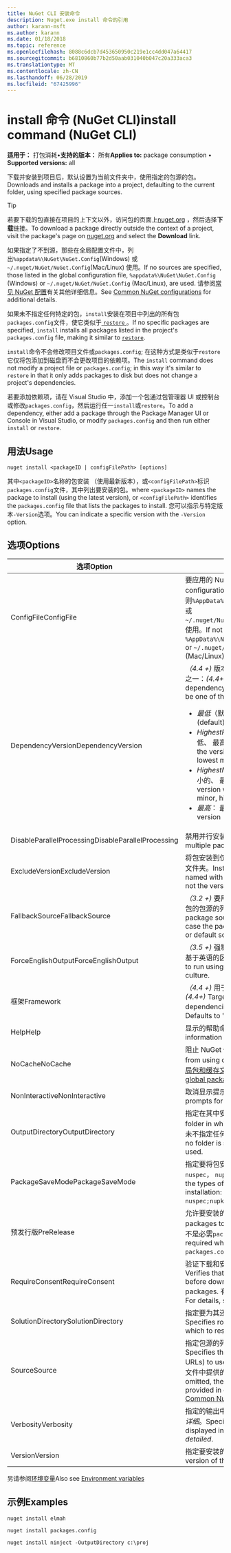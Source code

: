 ```yaml
---
title: NuGet CLI 安装命令
description: Nuget.exe install 命令的引用
author: karann-msft
ms.author: karann
ms.date: 01/18/2018
ms.topic: reference
ms.openlocfilehash: 8088c6dcb7d453650950c219e1cc4dd047a64417
ms.sourcegitcommit: b6810860b77b2d50aab031040b047c20a333aca3
ms.translationtype: MT
ms.contentlocale: zh-CN
ms.lasthandoff: 06/28/2019
ms.locfileid: "67425996"
---
```

# <a name="install-command-nuget-cli"></a><span data-ttu-id="91ce0-103">install 命令 (NuGet CLI)</span><span class="sxs-lookup"><span data-stu-id="91ce0-103">install command (NuGet CLI)</span></span>

<span data-ttu-id="91ce0-104">**适用于：** 打包消耗&bullet;**支持的版本：** 所有</span><span class="sxs-lookup"><span data-stu-id="91ce0-104">**Applies to:** package consumption &bullet; **Supported versions:** all</span></span>

<span data-ttu-id="91ce0-105">下载并安装到项目后，默认设置为当前文件夹中，使用指定的包源的包。</span><span class="sxs-lookup"><span data-stu-id="91ce0-105">Downloads and installs a package into a project, defaulting to the current folder, using specified package sources.</span></span>

> [!Tip]
> <span data-ttu-id="91ce0-106">若要下载的包直接在项目的上下文以外，访问包的页面上[nuget.org](https://www.nuget.org) ，然后选择**下载**链接。</span><span class="sxs-lookup"><span data-stu-id="91ce0-106">To download a package directly outside the context of a project, visit the package's page on [nuget.org](https://www.nuget.org) and select the **Download** link.</span></span>

<span data-ttu-id="91ce0-107">如果指定了不到源，那些在全局配置文件中，列出`%appdata%\NuGet\NuGet.Config`(Windows) 或`~/.nuget/NuGet/NuGet.Config`(Mac/Linux) 使用。</span><span class="sxs-lookup"><span data-stu-id="91ce0-107">If no sources are specified, those listed in the global configuration file, `%appdata%\NuGet\NuGet.Config` (Windows) or `~/.nuget/NuGet/NuGet.Config` (Mac/Linux), are used.</span></span> <span data-ttu-id="91ce0-108">请参阅[常见 NuGet 配置](../consume-packages/configuring-nuget-behavior.md)有关其他详细信息。</span><span class="sxs-lookup"><span data-stu-id="91ce0-108">See [Common NuGet configurations](../consume-packages/configuring-nuget-behavior.md) for additional details.</span></span>

<span data-ttu-id="91ce0-109">如果未不指定任何特定的包，`install`安装在项目中列出的所有包`packages.config`文件，使它类似于[ `restore` ](cli-ref-restore.md)。</span><span class="sxs-lookup"><span data-stu-id="91ce0-109">If no specific packages are specified, `install` installs all packages listed in the project's `packages.config` file, making it similar to [`restore`](cli-ref-restore.md).</span></span>

<span data-ttu-id="91ce0-110">`install`命令不会修改项目文件或`packages.config`; 在这种方式是类似于`restore`它仅将包添加到磁盘而不会更改项目的依赖项。</span><span class="sxs-lookup"><span data-stu-id="91ce0-110">The `install` command does not modify a project file or `packages.config`; in this way it's similar to `restore` in that it only adds packages to disk but does not change a project's dependencies.</span></span>

<span data-ttu-id="91ce0-111">若要添加依赖项，请在 Visual Studio 中，添加一个包通过包管理器 UI 或控制台或修改`packages.config`，然后运行任一`install`或`restore`。</span><span class="sxs-lookup"><span data-stu-id="91ce0-111">To add a dependency, either add a package through the Package Manager UI or Console in Visual Studio, or modify `packages.config` and then run either `install` or `restore`.</span></span>

## <a name="usage"></a><span data-ttu-id="91ce0-112">用法</span><span class="sxs-lookup"><span data-stu-id="91ce0-112">Usage</span></span>

```cli
nuget install <packageID | configFilePath> [options]
```

<span data-ttu-id="91ce0-113">其中`<packageID>`名称的包安装 （使用最新版本），或`<configFilePath>`标识`packages.config`文件，其中列出要安装的包。</span><span class="sxs-lookup"><span data-stu-id="91ce0-113">where `<packageID>` names the package to install (using the latest version), or `<configFilePath>` identifies the `packages.config` file that lists the packages to install.</span></span> <span data-ttu-id="91ce0-114">您可以指示与特定版本`-Version`选项。</span><span class="sxs-lookup"><span data-stu-id="91ce0-114">You can indicate a specific version with the `-Version` option.</span></span>

## <a name="options"></a><span data-ttu-id="91ce0-115">选项</span><span class="sxs-lookup"><span data-stu-id="91ce0-115">Options</span></span>

| <span data-ttu-id="91ce0-116">选项</span><span class="sxs-lookup"><span data-stu-id="91ce0-116">Option</span></span> | <span data-ttu-id="91ce0-117">描述</span><span class="sxs-lookup"><span data-stu-id="91ce0-117">Description</span></span> |
| --- | --- |
| <span data-ttu-id="91ce0-118">ConfigFile</span><span class="sxs-lookup"><span data-stu-id="91ce0-118">ConfigFile</span></span> | <span data-ttu-id="91ce0-119">要应用的 NuGet 配置文件。</span><span class="sxs-lookup"><span data-stu-id="91ce0-119">The NuGet configuration file to apply.</span></span> <span data-ttu-id="91ce0-120">如果未指定，否则`%AppData%\NuGet\NuGet.Config`(Windows) 或`~/.nuget/NuGet/NuGet.Config`(Mac/Linux) 使用。</span><span class="sxs-lookup"><span data-stu-id="91ce0-120">If not specified, `%AppData%\NuGet\NuGet.Config` (Windows) or `~/.nuget/NuGet/NuGet.Config` (Mac/Linux) is used.</span></span>|
| <span data-ttu-id="91ce0-121">DependencyVersion</span><span class="sxs-lookup"><span data-stu-id="91ce0-121">DependencyVersion</span></span> | <span data-ttu-id="91ce0-122">*（4.4 +)* 版本的依赖项包使用，可以是以下值之一：</span><span class="sxs-lookup"><span data-stu-id="91ce0-122">*(4.4+)* The version of the dependency packages to use, which can be one of the following:</span></span><br/><ul><li><span data-ttu-id="91ce0-123">*最低*（默认值）： 最低版本</span><span class="sxs-lookup"><span data-stu-id="91ce0-123">*Lowest* (default): the lowest version</span></span></li><li><span data-ttu-id="91ce0-124">*HighestPatch*： 具有最低主要、 次要最低、 最高的修补程序版本</span><span class="sxs-lookup"><span data-stu-id="91ce0-124">*HighestPatch*: the version with the lowest major, lowest minor, highest patch</span></span></li><li><span data-ttu-id="91ce0-125">*HighestMinor*： 具有最低主要版本、 最小的、 最高的修补程序</span><span class="sxs-lookup"><span data-stu-id="91ce0-125">*HighestMinor*: the version with the lowest major, highest minor, highest patch</span></span></li><li><span data-ttu-id="91ce0-126">*最高*： 最高版本</span><span class="sxs-lookup"><span data-stu-id="91ce0-126">*Highest*: the highest version</span></span></li></ul> |
| <span data-ttu-id="91ce0-127">DisableParallelProcessing</span><span class="sxs-lookup"><span data-stu-id="91ce0-127">DisableParallelProcessing</span></span> | <span data-ttu-id="91ce0-128">禁用并行安装多个包。</span><span class="sxs-lookup"><span data-stu-id="91ce0-128">Disables installing multiple packages in parallel.</span></span> |
| <span data-ttu-id="91ce0-129">ExcludeVersion</span><span class="sxs-lookup"><span data-stu-id="91ce0-129">ExcludeVersion</span></span> | <span data-ttu-id="91ce0-130">将包安装到仅包名称而不是版本数字与名为的文件夹。</span><span class="sxs-lookup"><span data-stu-id="91ce0-130">Installs the package to a folder named with only the package name and not the version number.</span></span> |
| <span data-ttu-id="91ce0-131">FallbackSource</span><span class="sxs-lookup"><span data-stu-id="91ce0-131">FallbackSource</span></span> | <span data-ttu-id="91ce0-132">*（3.2 +)* 要用作回退，如果主数据库中找不到包的包源的列表或默认源。</span><span class="sxs-lookup"><span data-stu-id="91ce0-132">*(3.2+)* A list of package sources to use as fallbacks in case the package isn't found in the primary or default source.</span></span> |
| <span data-ttu-id="91ce0-133">ForceEnglishOutput</span><span class="sxs-lookup"><span data-stu-id="91ce0-133">ForceEnglishOutput</span></span> | <span data-ttu-id="91ce0-134">*（3.5 +)* 强制 nuget.exe 以运行使用固定的、 基于英语的区域性。</span><span class="sxs-lookup"><span data-stu-id="91ce0-134">*(3.5+)* Forces nuget.exe to run using an invariant, English-based culture.</span></span> |
| <span data-ttu-id="91ce0-135">框架</span><span class="sxs-lookup"><span data-stu-id="91ce0-135">Framework</span></span> | <span data-ttu-id="91ce0-136">*（4.4 +)* 用于选择依赖关系的目标框架。</span><span class="sxs-lookup"><span data-stu-id="91ce0-136">*(4.4+)* Target framework used for selecting dependencies.</span></span> <span data-ttu-id="91ce0-137">默认值为 Any 如果未指定。</span><span class="sxs-lookup"><span data-stu-id="91ce0-137">Defaults to 'Any' if not specified.</span></span> |
| <span data-ttu-id="91ce0-138">Help</span><span class="sxs-lookup"><span data-stu-id="91ce0-138">Help</span></span> | <span data-ttu-id="91ce0-139">显示的帮助命令的信息。</span><span class="sxs-lookup"><span data-stu-id="91ce0-139">Displays help information for the command.</span></span> |
| <span data-ttu-id="91ce0-140">NoCache</span><span class="sxs-lookup"><span data-stu-id="91ce0-140">NoCache</span></span> | <span data-ttu-id="91ce0-141">阻止 NuGet 使用缓存的包。</span><span class="sxs-lookup"><span data-stu-id="91ce0-141">Prevents NuGet from using cached packages.</span></span> <span data-ttu-id="91ce0-142">请参阅[管理全局包和缓存文件夹](../consume-packages/managing-the-global-packages-and-cache-folders.md)。</span><span class="sxs-lookup"><span data-stu-id="91ce0-142">See [Managing the global packages and cache folders](../consume-packages/managing-the-global-packages-and-cache-folders.md).</span></span> |
| <span data-ttu-id="91ce0-143">NonInteractive</span><span class="sxs-lookup"><span data-stu-id="91ce0-143">NonInteractive</span></span> | <span data-ttu-id="91ce0-144">取消显示提示用户输入或确认。</span><span class="sxs-lookup"><span data-stu-id="91ce0-144">Suppresses prompts for user input or confirmations.</span></span> |
| <span data-ttu-id="91ce0-145">OutputDirectory</span><span class="sxs-lookup"><span data-stu-id="91ce0-145">OutputDirectory</span></span> | <span data-ttu-id="91ce0-146">指定在其中安装包的文件夹。</span><span class="sxs-lookup"><span data-stu-id="91ce0-146">Specifies the folder in which packages are installed.</span></span> <span data-ttu-id="91ce0-147">如果未不指定任何文件夹，则使用当前文件夹。</span><span class="sxs-lookup"><span data-stu-id="91ce0-147">If no folder is specified, the current folder is used.</span></span> |
| <span data-ttu-id="91ce0-148">PackageSaveMode</span><span class="sxs-lookup"><span data-stu-id="91ce0-148">PackageSaveMode</span></span> | <span data-ttu-id="91ce0-149">指定要将包安装完成后保存的文件类型： 之一`nuspec`， `nupkg`，或`nuspec;nupkg`。</span><span class="sxs-lookup"><span data-stu-id="91ce0-149">Specifies the types of files to save after package installation: one of `nuspec`, `nupkg`, or `nuspec;nupkg`.</span></span> |
| <span data-ttu-id="91ce0-150">预发行版</span><span class="sxs-lookup"><span data-stu-id="91ce0-150">PreRelease</span></span> | <span data-ttu-id="91ce0-151">允许要安装的预发行包。</span><span class="sxs-lookup"><span data-stu-id="91ce0-151">Allows prerelease packages to be installed.</span></span> <span data-ttu-id="91ce0-152">还原包时，此标志不是必需`packages.config`。</span><span class="sxs-lookup"><span data-stu-id="91ce0-152">This flag is not required when restoring packages with `packages.config`.</span></span> |
| <span data-ttu-id="91ce0-153">RequireConsent</span><span class="sxs-lookup"><span data-stu-id="91ce0-153">RequireConsent</span></span> | <span data-ttu-id="91ce0-154">验证下载和安装包之前已启用还原包。</span><span class="sxs-lookup"><span data-stu-id="91ce0-154">Verifies that restoring packages is enabled before downloading and installing the packages.</span></span> <span data-ttu-id="91ce0-155">有关详细信息，请参阅[包还原](../consume-packages/package-restore.md)。</span><span class="sxs-lookup"><span data-stu-id="91ce0-155">For details, see [Package Restore](../consume-packages/package-restore.md).</span></span> |
| <span data-ttu-id="91ce0-156">SolutionDirectory</span><span class="sxs-lookup"><span data-stu-id="91ce0-156">SolutionDirectory</span></span> | <span data-ttu-id="91ce0-157">指定要为其还原包解决方案的根文件夹。</span><span class="sxs-lookup"><span data-stu-id="91ce0-157">Specifies root folder of the solution for which to restore packages.</span></span> |
| <span data-ttu-id="91ce0-158">Source</span><span class="sxs-lookup"><span data-stu-id="91ce0-158">Source</span></span> | <span data-ttu-id="91ce0-159">指定包源的列表 （作为 Url) 来使用。</span><span class="sxs-lookup"><span data-stu-id="91ce0-159">Specifies the list of package sources (as URLs) to use.</span></span> <span data-ttu-id="91ce0-160">如果省略，该命令使用在配置文件中提供的源，请参阅[常见 NuGet 配置](../consume-packages/configuring-nuget-behavior.md)。</span><span class="sxs-lookup"><span data-stu-id="91ce0-160">If omitted, the command uses the sources provided in configuration files, see [Common NuGet configurations](../consume-packages/configuring-nuget-behavior.md).</span></span> |
| <span data-ttu-id="91ce0-161">Verbosity</span><span class="sxs-lookup"><span data-stu-id="91ce0-161">Verbosity</span></span> | <span data-ttu-id="91ce0-162">指定的输出中显示的详细信息：*正常*，*静默*，*详细*。</span><span class="sxs-lookup"><span data-stu-id="91ce0-162">Specifies the amount of detail displayed in the output: *normal*, *quiet*, *detailed*.</span></span> |
| <span data-ttu-id="91ce0-163">Version</span><span class="sxs-lookup"><span data-stu-id="91ce0-163">Version</span></span> | <span data-ttu-id="91ce0-164">指定要安装的包的版本。</span><span class="sxs-lookup"><span data-stu-id="91ce0-164">Specifies the version of the package to install.</span></span> |

<span data-ttu-id="91ce0-165">另请参阅[环境变量](cli-ref-environment-variables.md)</span><span class="sxs-lookup"><span data-stu-id="91ce0-165">Also see [Environment variables](cli-ref-environment-variables.md)</span></span>

## <a name="examples"></a><span data-ttu-id="91ce0-166">示例</span><span class="sxs-lookup"><span data-stu-id="91ce0-166">Examples</span></span>

```cli
nuget install elmah

nuget install packages.config

nuget install ninject -OutputDirectory c:\proj
```
